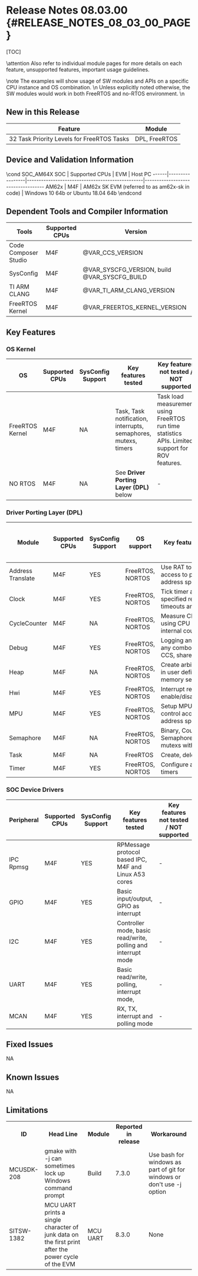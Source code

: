 # Release Notes 08.03.00 {#RELEASE_NOTES_08_03_00_PAGE}

[TOC]

\attention Also refer to individual module pages for more details on each feature, unsupported features, important usage guidelines.

\note The examples will show usage of SW modules and APIs on a specific CPU instance and OS combination. \n
      Unless explicitly noted otherwise, the SW modules would work in both FreeRTOS and no-RTOS environment. \n

## New in this Release

Feature                                                                                         | Module
------------------------------------------------------------------------------------------------|-----------------------------------
32 Task Priority Levels for FreeRTOS Tasks                                                      | DPL, FreeRTOS

## Device and Validation Information

\cond SOC_AM64X
SOC   | Supported CPUs  | EVM                                             | Host PC
------|-----------------|-------------------------------------------------|-----------------------------------
AM62x | M4F             | AM62x SK EVM (referred to as am62x-sk in code) | Windows 10 64b or Ubuntu 18.04 64b
\endcond


## Dependent Tools and Compiler Information

Tools                   | Supported CPUs | Version
------------------------|----------------|-----------------------
Code Composer Studio    | M4F            | @VAR_CCS_VERSION
SysConfig               | M4F            | @VAR_SYSCFG_VERSION, build @VAR_SYSCFG_BUILD
TI ARM CLANG            | M4F            | @VAR_TI_ARM_CLANG_VERSION
FreeRTOS Kernel         | M4F            | @VAR_FREERTOS_KERNEL_VERSION

## Key Features

### OS Kernel

OS              | Supported CPUs  | SysConfig Support | Key features tested                                             | Key features not tested / NOT supported
----------------|-----------------|-------------------|-----------------------------------------------------------------|----------------------------------------
FreeRTOS Kernel | M4F             | NA                | Task, Task notification, interrupts, semaphores, mutexs, timers | Task load measurement using FreeRTOS run time statistics APIs. Limited support for ROV features.
NO RTOS         | M4F             | NA                | See **Driver Porting Layer (DPL)** below                        | -

### Driver Porting Layer (DPL)

Module            | Supported CPUs  | SysConfig Support | OS support       | Key features tested                                           | Key features not tested / NOT supported
------------------|-----------------|-------------------|------------------|---------------------------------------------------------------|----------------------------------------
Address Translate | M4F             | YES               | FreeRTOS, NORTOS | Use RAT to allow M4F access to peripheral address space       | -
Clock             | M4F             | YES               | FreeRTOS, NORTOS | Tick timer at user specified resolution, timeouts and delays  | -
CycleCounter      | M4F             | NA                | FreeRTOS, NORTOS | Measure CPU cycles using CPU specific internal counters       | -
Debug             | M4F             | YES               | FreeRTOS, NORTOS | Logging and assert to any combo of: UART, CCS, shared memory  | -
Heap              | M4F             | NA                | FreeRTOS, NORTOS | Create arbitrary heaps in user defined memory segments        | -
Hwi               | M4F             | YES               | FreeRTOS, NORTOS | Interrupt register, enable/disable/restore                    | -
MPU               | M4F             | YES               | FreeRTOS, NORTOS | Setup MPU and control access to address space                 | -
Semaphore         | M4F             | NA                | FreeRTOS, NORTOS | Binary, Counting Semaphore, recursive mutexs with timeout     | -
Task              | M4F             | NA                | FreeRTOS         | Create, delete tasks                                          | -
Timer             | M4F             | YES               | FreeRTOS, NORTOS | Configure arbitrary timers                                    | -

### SOC Device Drivers

Peripheral        | Supported CPUs  | SysConfig Support | Key features tested                                           | Key features not tested / NOT supported
------------------|-----------------|-------------------|---------------------------------------------------------------|----------------------------------------
IPC Rpmsg         | M4F             | YES               | RPMessage protocol based IPC, M4F and Linux A53 cores         | -
GPIO              | M4F             | YES               | Basic input/output, GPIO as interrupt                         | -
I2C               | M4F             | YES               | Controller mode, basic read/write, polling and interrupt mode     | -
UART              | M4F             | YES               | Basic read/write, polling, interrupt mode,                    | -
MCAN              | M4F             | YES               | RX, TX, interrupt and polling mode                            | -

## Fixed Issues

NA

## Known Issues

NA

## Limitations

<table>
<tr>
    <th> ID
    <th> Head Line
    <th> Module
    <th> Reported in release
    <th> Workaround
</tr>
<tr>
    <td> MCUSDK-208
    <td> gmake with -j can sometimes lock up Windows command prompt
    <td> Build
    <td> 7.3.0
    <td> Use bash for windows as part of git for windows or don't use -j option
</tr>
<tr>
    <td> SITSW-1382
    <td> MCU UART prints a single character of junk data on the first print after the power cycle of the EVM
    <td> MCU UART
    <td> 8.3.0
    <td> None
</tr>
</table>
